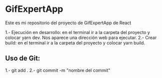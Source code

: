 # GifExpertApp

Este es mi repositorio del proyecto de GifExpertApp de React

1.- Ejecución en desarrollo: en el terminal ir a la carpeta del proyecto y colocar yarn dev. Nos aparece una dirección web para ejecutar.
2.- Crear build: en el terminal ir a la carpeta del proyecto y colocar yarn build.

Uso de Git:
-----------------------------------
1.- git add .
2.- git commit -m "nombre del commit"
